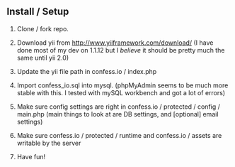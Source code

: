 Install / Setup
---------------


1) Clone / fork repo. 

2) Download yii from http://www.yiiframework.com/download/ (I have done most of my dev on 1.1.12 but I *believe* it should be pretty much the same until yii 2.0)

3) Update the yii file path in confess.io / index.php

4) Import confess_io.sql into mysql. (phpMyAdmin seems to be much more stable with this. I tested with mySQL workbench and got a lot of errors)

5) Make sure config settings are right in confess.io / protected / config / main.php (main things to look at are DB settings, and [optional] email settings)

6) Make sure confess.io / protected / runtime and confess.io / assets are writable by the server

7) Have fun!

